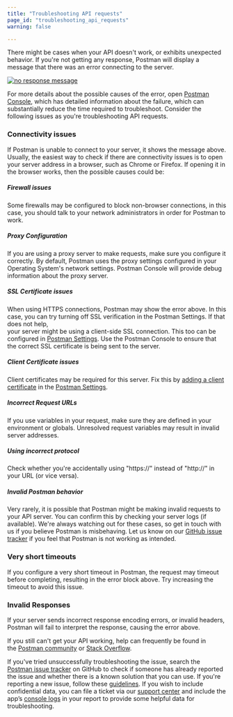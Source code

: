 ```yaml
---
title: "Troubleshooting API requests"
page_id: "troubleshooting_api_requests"
warning: false

---
```


There might be cases when your API doesn't work, or exhibits unexpected behavior. If you're not getting any response, Postman will display a message that there was an error connecting to the server.

[![no response message](https://s3.amazonaws.com/postman-static-getpostman-com/postman-docs/WS-troubleshooting3.png)](https://s3.amazonaws.com/postman-static-getpostman-com/postman-docs/WS-troubleshooting3.png)

For more details about the possible causes of the error, open [Postman Console](/docs/postman/sending_api_requests/debugging_and_logs), which has detailed information about the failure, which can substantially reduce the time required to troubleshoot. Consider the following issues as you're troubleshooting API requests. 

### Connectivity issues

If Postman is unable to connect to your server, it shows the message above. Usually, the easiest way to check if there are connectivity issues is to open your server address in a browser, such as Chrome or Firefox. If opening it in the browser works, then the possible causes could be:

##### **Firewall issues**

Some firewalls may be configured to block non-browser connections, in this case, you should talk to your network administrators in order for Postman to work.

##### **Proxy Configuration**

If you are using a proxy server to make requests, make sure you configure it correctly. By default, Postman uses the proxy settings configured in your Operating System's network settings. Postman Console will provide debug information about the proxy server.

##### **SSL Certificate issues**

When using HTTPS connections, Postman may show the error above. In this case, you can try turning off SSL verification in the Postman Settings. If that does not help,  
your server might be using a client-side SSL connection. This too can be configured in [Postman Settings](/docs/postman/launching_postman/settings). Use the Postman Console to ensure that the correct SSL certificate is being sent to the server.

##### **Client Certificate issues**

Client certificates may be required for this server. Fix this by [adding a client certificate](/docs/postman/sending_api_requests/certificates) in the [Postman Settings](/docs/postman/launching_postman/settings).  

##### **Incorrect Request URLs**

If you use variables in your request, make sure they are defined in your environment or globals. Unresolved request variables may result in invalid server addresses.

##### **Using incorrect protocol**

Check whether you're accidentally using "https://" instead of "http://" in your URL (or vice versa).

##### **Invalid Postman behavior**

Very rarely, it is possible that Postman might be making invalid requests to your API server. You can confirm this by checking your server logs (if available). We're always watching out for these cases, so get in touch with us if you believe Postman is misbehaving. Let us know on our [GitHub issue tracker](https://github.com/postmanlabs/postman-app-support/issues) if you feel that Postman is not working as intended.

### Very short timeouts

If you configure a very short timeout in Postman, the request may timeout before completing, resulting in the error block above. Try increasing the timeout to avoid this issue.

### Invalid Responses

If your server sends incorrect response encoding errors, or invalid headers, Postman will fail to interpret the response, causing the error above.

If you still can't get your API working, help can frequently be found in the [Postman community](https://postmancommunity.slack.com) or [Stack Overflow](https://stackoverflow.com/questions/tagged/postman).

If you've tried unsuccessfully troubleshooting the issue, search the [Postman issue tracker](https://github.com/postmanlabs/postman-app-support/issues) on GitHub to check if someone has already reported the issue and whether there is a known solution that you can use. If you're reporting a new issue, follow these [guidelines](https://github.com/postmanlabs/postman-app-support#user-content-guidelines-for-reporting-issues). If you wish to include confidential data, you can file a ticket via our [support center]({{https://support.getpostman.com/hc}}) and include the app’s [console logs](/docs/postman/sending_api_requests/debugging_and_logs) in your report to provide some helpful data for troubleshooting. 

